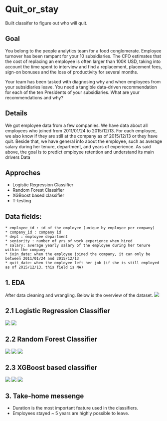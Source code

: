 # Quit_or_stay
Built classifer to figure out who will quit.

## Goal

You belong to the people analytics team for a food conglomerate. Employee turnover has been rampant for your 10 subsidiaries. The CFO estimates that the cost of replacing an employee is often larger than 100K USD, taking into account the time spent to interview and find a replacement, placement fees, sign-on bonuses and the loss of productivity for several months.

Your team has been tasked with diagnosing why and when employees from your subsidiaries leave. You need a tangible data-driven recommendation for each of the ten Presidents of your subsidiaries. What are your recommendations and why?
## Details

We got employee data from a few companies. We have data about all employees who joined from 2011/01/24 to 2015/12/13. For each employee, we also know if they are still at the company as of 2015/12/13 or they have quit. Beside that, we have general info about the employee, such as average salary during her tenure, department, and years of experience. As said above, the goal is to predict employee retention and understand its main drivers
Data

## Approches

* Logistic Regression Classifier
* Random Forest Classifier
* XGBoost based classifier
* T-testing



## Data fields:

    * employee_id : id of the employee (unique by employee per company)
    * company_id : company id
    * dept : employee department
    * seniority : number of yrs of work experience when hired
    * salary: average yearly salary of the employee during her tenure within the company
    * join_date: when the employee joined the company, it can only be between 2011/01/24 and 2015/12/13
    * quit_date: when the employee left her job (if she is still employed as of 2015/12/13, this field is NA)

## 1. EDA
After data cleaning and wrangling. Below is the overview of the dataset.
![](images/overview.png)

## 2.1 Logistic Regression Classifier
![](images/cm_lr.png)
![](images/roc_lr.png)

## 2.2 Random Forest Classifier
![](images/cm_rf.png)
![](images/roc_rf.png)
![](images/importance.png)

## 2.3 XGBoost based classifier
![](images/cm_xgb.png)
![](images/roc_xbg.png)
![](images/importance_xgb.png)

## 3. Take-home messenge
* Duration is the most important feature used in the classifiers.
* Employees stayed ~ 5 years are highly possible to leave.
